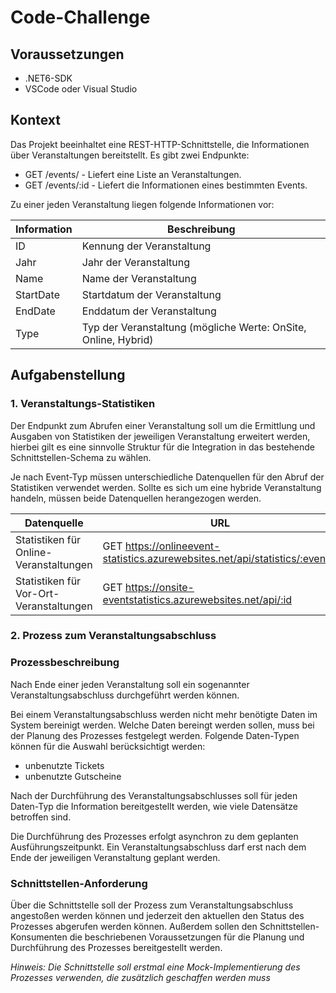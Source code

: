# Code-Challenge

## Voraussetzungen

- .NET6-SDK
- VSCode oder Visual Studio

## Kontext

Das Projekt beeinhaltet eine REST-HTTP-Schnittstelle, die Informationen über Veranstaltungen bereitstellt.
Es gibt zwei Endpunkte:

- GET /events/ - Liefert eine Liste an Veranstaltungen.
- GET /events/:id - Liefert die Informationen eines bestimmten Events.

Zu einer jeden Veranstaltung liegen folgende Informationen vor:

Information | Beschreibung
----------- | ------------ 
ID          | Kennung der Veranstaltung  
Jahr        | Jahr der Veranstaltung 
Name        | Name der Veranstaltung 
StartDate   | Startdatum der Veranstaltung 
EndDate     | Enddatum der Veranstaltung 
Type        | Typ der Veranstaltung (mögliche Werte: OnSite, Online, Hybrid) 

## Aufgabenstellung

### 1. Veranstaltungs-Statistiken

Der Endpunkt zum Abrufen einer Veranstaltung soll um die Ermittlung und Ausgaben von Statistiken der jeweiligen Veranstaltung erweitert werden, hierbei gilt es eine sinnvolle Struktur für die Integration in das bestehende Schnittstellen-Schema zu wählen.

Je nach Event-Typ müssen unterschiedliche Datenquellen für den Abruf der Statistiken verwendet werden. Sollte es sich um eine hybride Veranstaltung handeln, müssen beide Datenquellen herangezogen werden.

Datenquelle                             | URL
--------------------------------------- | ------------------------ 
Statistiken für Online-Veranstaltungen  | GET https://onlineevent-statistics.azurewebsites.net/api/statistics/:eventId
Statistiken für Vor-Ort-Veranstaltungen | GET https://onsite-eventstatistics.azurewebsites.net/api/:id

### 2. Prozess zum Veranstaltungsabschluss

### Prozessbeschreibung

Nach Ende einer jeden Veranstaltung soll ein sogenannter Veranstaltungsabschluss durchgeführt werden können. 

Bei einem Veranstaltungsabschluss werden nicht mehr benötigte Daten im System bereinigt werden. Welche Daten bereingt werden sollen, muss bei der Planung des Prozesses festgelegt werden. Folgende Daten-Typen können für die Auswahl berücksichtigt werden:

- unbenutzte Tickets
- unbenutzte Gutscheine

Nach der Durchführung des Veranstaltungsabschlusses soll für jeden Daten-Typ die Information bereitgestellt werden, wie viele Datensätze betroffen sind.

Die Durchführung des Prozesses erfolgt asynchron zu dem geplanten Ausführungszeitpunkt. Ein Veranstaltungsabschluss darf erst nach dem Ende der jeweiligen Veranstaltung geplant werden.

### Schnittstellen-Anforderung

Über die Schnittstelle soll der Prozess zum Veranstaltungsabschluss angestoßen werden können und jederzeit den aktuellen den Status des Prozesses abgerufen werden können. Außerdem sollen den Schnittstellen-Konsumenten die beschriebenen Voraussetzungen für die Planung und Durchführung des Prozesses bereitgestellt werden.

*Hinweis: Die Schnittstelle soll erstmal eine Mock-Implementierung des Prozesses verwenden, die zusätzlich geschaffen werden muss*
